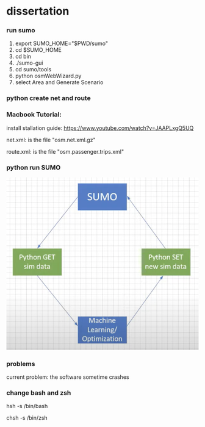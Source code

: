 # dissertation

### run sumo
1. export SUMO_HOME="$PWD/sumo"
2. cd $SUMO_HOME 
3. cd bin
4. ./sumo-gui
5. cd sumo/tools
6. python osmWebWizard.py
7. select Area and Generate Scenario

### python create net and route




### Macbook Tutorial:
install stallation guide: https://www.youtube.com/watch?v=JAAPLxgQ5UQ

net.xml: is the file "osm.net.xml.gz"

route.xml: is the file "osm.passenger.trips.xml"

### python run SUMO
![](priciple.png)



### problems
current problem: the software sometime crashes

### change bash and zsh
hsh -s /bin/bash

chsh -s /bin/zsh
